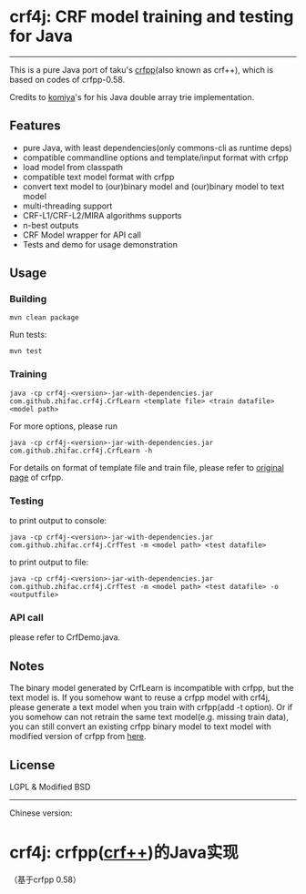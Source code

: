 # crf4j: CRF model training and testing for Java #
----
This is a pure Java port of taku's [crfpp](http://taku910.github.io/crfpp/ "crfpp")(also known as crf++), which is based on codes of crfpp-0.58.

Credits to [komiya](https://github.com/komiya-atsushi/darts-java)'s for his Java double array trie implementation.

## Features ##

- pure Java, with least dependencies(only commons-cli as runtime deps)
- compatible commandline options and template/input format with crfpp
- load model from classpath
- compatible text model format with crfpp
- convert text model to (our)binary model and (our)binary model to text model
- multi-threading support
- CRF-L1/CRF-L2/MIRA algorithms supports
- n-best outputs
- CRF Model wrapper for API call
- Tests and demo for usage demonstration

## Usage ##

### Building ###

    mvn clean package

Run tests:

	mvn test

### Training ###

	java -cp crf4j-<version>-jar-with-dependencies.jar com.github.zhifac.crf4j.CrfLearn <template file> <train datafile> <model path>

For more options, please run

	java -cp crf4j-<version>-jar-with-dependencies.jar com.github.zhifac.crf4j.CrfLearn -h

For details on format of template file and train file, please refer to [original page](http://taku910.github.io/crfpp/) of crfpp.

### Testing ###
to print output to console:

	java -cp crf4j-<version>-jar-with-dependencies.jar com.github.zhifac.crf4j.CrfTest -m <model path> <test datafile>

to print output to file:

	java -cp crf4j-<version>-jar-with-dependencies.jar com.github.zhifac.crf4j.CrfTest -m <model path> <test datafile> -o <outputfile>

### API call ###
please refer to CrfDemo.java.

## Notes ##

The binary model generated by CrfLearn is incompatible with crfpp, but the text model is. If you somehow want to reuse a crfpp model with crf4j, please generate a text model when you train with crfpp(add -t option). Or if you somehow can not retrain the same text model(e.g. missing train data), you can still convert an existing crfpp binary model to text model with modified version of crfpp from [here](https://github.com/zhifac/crfpp).

## License ##

LGPL & Modified BSD

----------

Chinese version:

# crf4j: crfpp([crf++](http://taku910.github.io/crfpp/))的Java实现 #

（基于crfpp 0.58）
